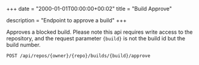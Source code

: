 +++
date = "2000-01-01T00:00:00+00:02"
title = "Build Approve"

description = "Endpoint to approve a build"
+++

Approves a blocked build.
Please note this api requires write access to the repository,
and the request parameter `{build}` is not the build id but the build number.

```
POST /api/repos/{owner}/{repo}/builds/{build}/approve
```
